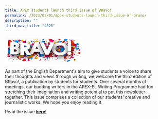 ```yaml
---
title: APEX students launch third issue of BRavo!
permalink: /2023/02/01/apex-students-launch-third-issue-of-bravo/
description: ""
third_nav_title: "2023"
---
```

<img style="width: 50%;" src="/images/brav0.jpg">
<p>As part of the English Department's aim to give students a voice to share their thoughts and views through writing, we welcome the third edition of BRavo!, a publication by students for students. Over several months of meetings, our budding writers in the APEX-EL Writing Programme had fun stretching&nbsp;their imagination&nbsp;and writing potential to put this newsletter together. This issue comprises a collection of our students' creative and journalistic works. We hope you enjoy reading it.</p>
<p>Read the issue&nbsp;<a href="/files/BRavo3Jan2023Final.pdf"><strong>here!</strong></a></p>
